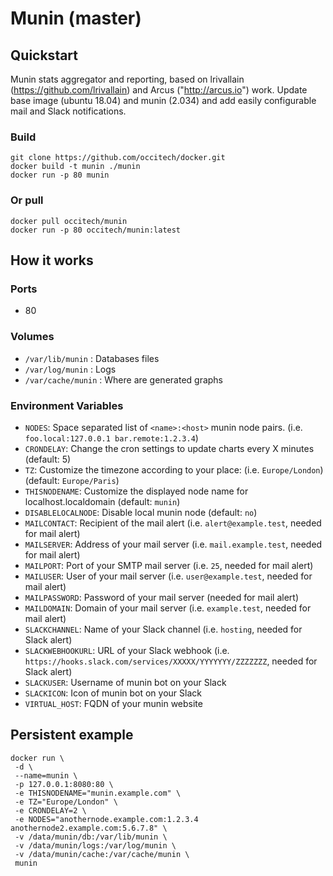 # Munin (master)

## Quickstart
Munin stats aggregator and reporting, based on lrivallain (https://github.com/lrivallain) and Arcus ("http://arcus.io") work.
Update base image (ubuntu 18.04) and munin (2.034) and add easily configurable mail and Slack notifications.

### Build
	git clone https://github.com/occitech/docker.git
	docker build -t munin ./munin
	docker run -p 80 munin

### Or pull
	docker pull occitech/munin
	docker run -p 80 occitech/munin:latest

## How it works
### Ports
* 80

### Volumes
* `/var/lib/munin` : Databases files
* `/var/log/munin` : Logs
* `/var/cache/munin` : Where are generated graphs

### Environment Variables
* `NODES`: Space separated list of `<name>:<host>` munin node pairs. (i.e. `foo.local:127.0.0.1 bar.remote:1.2.3.4`)
* `CRONDELAY`: Change the cron settings to update charts every X minutes (default: 5)
* `TZ`: Customize the timezone according to your place: (i.e. `Europe/London`) (default: `Europe/Paris`)
* `THISNODENAME`: Customize the displayed node name for localhost.localdomain (default: `munin`)
* `DISABLELOCALNODE`: Disable local munin node (default: `no`)
* `MAILCONTACT`: Recipient of the mail alert (i.e. `alert@example.test`, needed for mail alert)
* `MAILSERVER`: Address of your mail server (i.e. `mail.example.test`, needed for mail alert)
* `MAILPORT`: Port of your SMTP mail server  (i.e. `25`, needed for mail alert)
* `MAILUSER`: User of your mail server  (i.e. `user@example.test`, needed for mail alert)
* `MAILPASSWORD`: Password of your mail server (needed for mail alert)
* `MAILDOMAIN`: Domain of your mail server (i.e. `example.test`, needed for mail alert)
* `SLACKCHANNEL`: Name of your Slack channel (i.e. `hosting`, needed for Slack alert)
* `SLACKWEBHOOKURL`: URL of your Slack webhook (i.e. `https://hooks.slack.com/services/XXXXX/YYYYYYY/ZZZZZZZ`, needed for Slack alert)
* `SLACKUSER`: Username of munin bot on your Slack
* `SLACKICON`: Icon of munin bot on your Slack
* `VIRTUAL_HOST`: FQDN of your munin website

## Persistent example
	docker run \
	 -d \
	 --name=munin \
	 -p 127.0.0.1:8080:80 \
	 -e THISNODENAME="munin.example.com" \
	 -e TZ="Europe/London" \
	 -e CRONDELAY=2 \
	 -e NODES="anothernode.example.com:1.2.3.4 anothernode2.example.com:5.6.7.8" \
	 -v /data/munin/db:/var/lib/munin \
	 -v /data/munin/logs:/var/log/munin \
	 -v /data/munin/cache:/var/cache/munin \
	 munin
